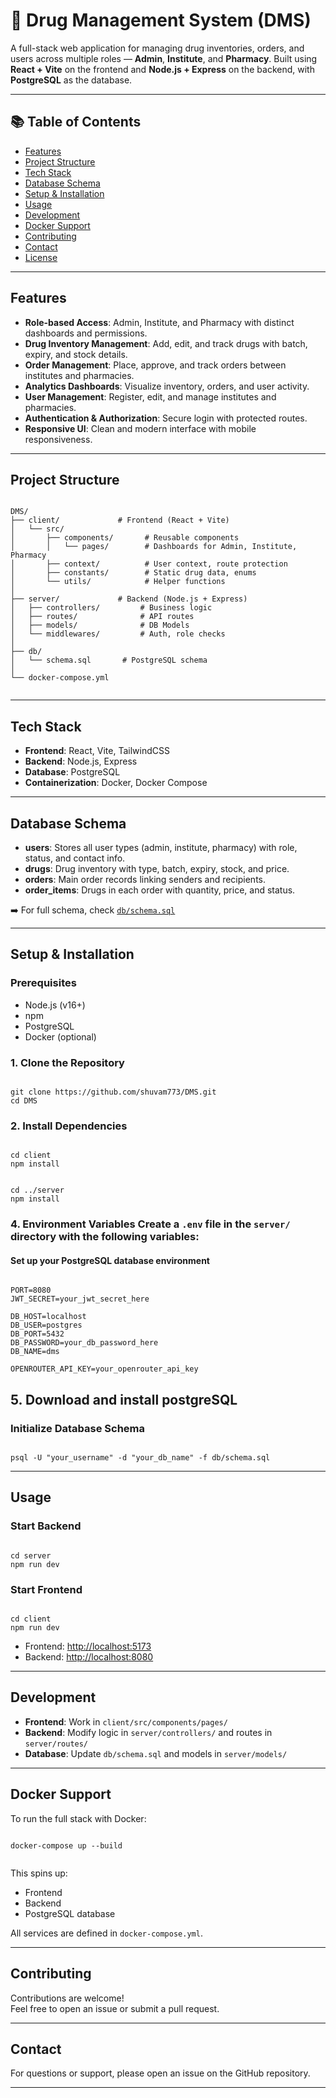 
# 💊 Drug Management System (DMS)

A full-stack web application for managing drug inventories, orders, and users across multiple roles — **Admin**, **Institute**, and **Pharmacy**. Built using **React + Vite** on the frontend and **Node.js + Express** on the backend, with **PostgreSQL** as the database.

---

## 📚 Table of Contents

- [Features](#features)
- [Project Structure](#project-structure)
- [Tech Stack](#tech-stack)
- [Database Schema](#database-schema)
- [Setup & Installation](#setup--installation)
- [Usage](#usage)
- [Development](#development)
- [Docker Support](#docker-support)
- [Contributing](#contributing)
- [Contact](#contact)
- [License](#license)

---

## Features

- **Role-based Access**: Admin, Institute, and Pharmacy with distinct dashboards and permissions.
- **Drug Inventory Management**: Add, edit, and track drugs with batch, expiry, and stock details.
- **Order Management**: Place, approve, and track orders between institutes and pharmacies.
- **Analytics Dashboards**: Visualize inventory, orders, and user activity.
- **User Management**: Register, edit, and manage institutes and pharmacies.
- **Authentication & Authorization**: Secure login with protected routes.
- **Responsive UI**: Clean and modern interface with mobile responsiveness.

---

## Project Structure

<pre><code>
DMS/
├── client/             # Frontend (React + Vite)
│   └── src/
│       ├── components/       # Reusable components
│       │   └── pages/        # Dashboards for Admin, Institute, Pharmacy
│       ├── context/          # User context, route protection
│       ├── constants/        # Static drug data, enums
│       └── utils/            # Helper functions
│
├── server/             # Backend (Node.js + Express)
│   ├── controllers/         # Business logic
│   ├── routes/              # API routes
│   ├── models/              # DB Models
│   └── middlewares/         # Auth, role checks
│
├── db/
│   └── schema.sql       # PostgreSQL schema
│
└── docker-compose.yml
 </code></pre>

---

## Tech Stack

- **Frontend**: React, Vite, TailwindCSS
- **Backend**: Node.js, Express
- **Database**: PostgreSQL
- **Containerization**: Docker, Docker Compose

---

## Database Schema

- **users**: Stores all user types (admin, institute, pharmacy) with role, status, and contact info.
- **drugs**: Drug inventory with type, batch, expiry, stock, and price.
- **orders**: Main order records linking senders and recipients.
- **order_items**: Drugs in each order with quantity, price, and status.

➡️ For full schema, check [`db/schema.sql`](db/schema.sql)

---

## Setup & Installation

### Prerequisites

- Node.js (v16+)
- npm
- PostgreSQL
- Docker (optional)

### 1. Clone the Repository

<pre><code>
git clone https://github.com/shuvam773/DMS.git <repo-url>
cd DMS
</code></pre>


### 2. Install Dependencies
<pre><code>
cd client
npm install
</code></pre>
<pre><code>
cd ../server
npm install
</code></pre>

### 4. Environment Variables Create a `.env` file in the `server/` directory with the following variables: 
#### Set up your PostgreSQL database environment 
<pre><code>
PORT=8080 
JWT_SECRET=your_jwt_secret_here 

DB_HOST=localhost 
DB_USER=postgres 
DB_PORT=5432 
DB_PASSWORD=your_db_password_here 
DB_NAME=dms

OPENROUTER_API_KEY=your_openrouter_api_key
</code></pre>

## 5. Download and install postgreSQL 

### Initialize Database Schema

<pre><code>
psql -U "your_username" -d "your_db_name" -f db/schema.sql
</code></pre>

---

## Usage

### Start Backend

<pre><code>
cd server
npm run dev
</code></pre>

### Start Frontend

<pre><code>
cd client
npm run dev
</code></pre>

- Frontend: [http://localhost:5173](http://localhost:5173)  
- Backend: [http://localhost:8080](http://localhost:8080)

---

## Development

- **Frontend**: Work in `client/src/components/pages/`
- **Backend**: Modify logic in `server/controllers/` and routes in `server/routes/`
- **Database**: Update `db/schema.sql` and models in `server/models/`

---

## Docker Support

To run the full stack with Docker:

<pre><code>
docker-compose up --build
 </code></pre>

This spins up:
- Frontend
- Backend
- PostgreSQL database

All services are defined in `docker-compose.yml`.

---

## Contributing

Contributions are welcome!  
Feel free to open an issue or submit a pull request.

---

## Contact

For questions or support, please open an issue on the GitHub repository.

---
